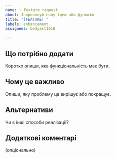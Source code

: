 ```yaml
---
name: 💡 Feature request
about: Запропонуй нову ідею або функцію
title: "[FEATURE] "
labels: enhancement
assignees: bodyast1010

---
```


## Що потрібно додати
Коротко опиши, яка функціональність має бути.

## Чому це важливо
Опиши, яку проблему це вирішує або покращує.

## Альтернативи
Чи є інші способи реалізації?

## Додаткові коментарі
(опціонально)
